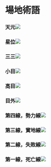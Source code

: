 # 場地術語

### 天元![](/assets/00天元.png)

### 星位![](/assets/01星位.jpg)

### 三三![](/assets/02三三.jpg)

### 小目![](/assets/03小目.jpg)

### 高目![](/assets/04高目.jpg)

### 目外![](/assets/05目外.jpg)

### 第四線，勢力線![](/assets/第四線，勢力線.jpg)

### 第三線，實地線![](/assets/第三線，實地線.jpg)

### 第二線，失敗線![](/assets/第二線，失敗線.jpg)

### 第一線，死亡線![](/assets/第一線，死亡線.jpg)













































